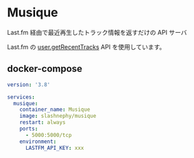 # Musique

Last.fm 経由で最近再生したトラック情報を返すだけの API サーバ

Last.fm の [user.getRecentTracks](https://www.last.fm/api/show/user.getRecentTracks) API を使用しています。



## docker-compose

```yml
version: '3.8'

services:
  musique:
    container_name: Musique
    image: slashnephy/musique
    restart: always
    ports:
      - 5000:5000/tcp
    environment:
      LASTFM_API_KEY: xxx
```
